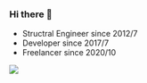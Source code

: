 ### Hi there 👋

- Structral Engineer since 2012/7
- Developer since 2017/7
- Freelancer since 2020/10

<img src="https://github-readme-stats.vercel.app/api?username=an-lee&show_icons=true&icon_color=0366d6&text_color=24292e&bg_color=ffffff&hide_title=true" />

<!--START_SECTION:waka-->
<!--END_SECTION:waka-->
